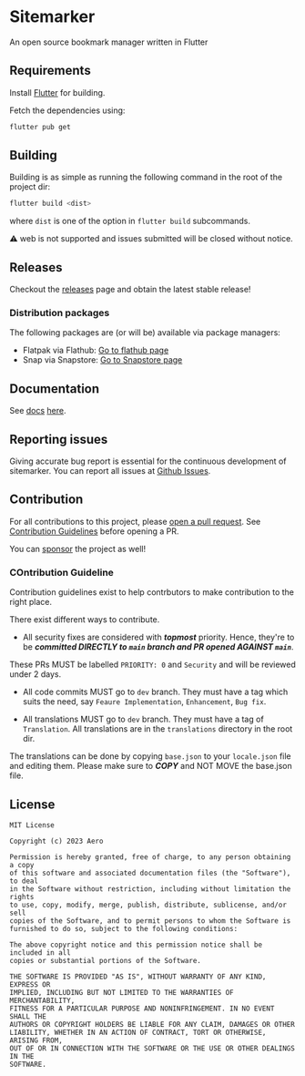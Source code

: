 # Sitemarker

An open source bookmark manager written in Flutter

## Requirements

Install [Flutter](https://flutter.dev) for building.

Fetch the dependencies using:

```bash
flutter pub get
```

## Building

Building is as simple as running the following command in the root of the project dir:

```bash
flutter build <dist>
```

where `dist` is one of the option in `flutter build` subcommands.

:warning: web is not supported and issues submitted will be closed without notice.

## Releases

Checkout the [releases](https://github.com/aerocyber/sitemarker/releases) page and obtain the latest stable release!

### Distribution packages

The following packages are (or will be) available via package managers:

* Flatpak via Flathub: [Go to flathub page](https://flathub.org/app/io.aerocyber.sitemarker)
* Snap via Snapstore: [Go to Snapstore page](https://snapstore.io/osmata)

## Documentation

See [docs](docs/index.md) [here](https://aerocyber.github.io/sitemarker).

## Reporting issues

Giving accurate bug report is essential for the continuous development of sitemarker. You can report all issues at [Github Issues](https://github.com/aerocyber/sitemarker/issues).

## Contribution

For all contributions to this project, please [open a pull request](https://github.com/aerocyber/sitemarker/pulls). See [Contribution Guidelines](#contribution-guideline) before opening a PR.

You can [sponsor](https://github.com/sponsors/aerocyber) the project as well!

### COntribution Guideline

Contribution guidelines exist to help contrbutors to make contribution to the right place.

There exist different ways to contribute.

* All security fixes are considered with **_topmost_** priority. Hence, they're to be **_committed DIRECTLY to `main` branch and PR opened AGAINST `main`_**.

These PRs MUST be labelled `PRIORITY: 0` and `Security` and will be reviewed under 2 days.

* All code commits MUST go to `dev` branch. They must have a tag which suits the need, say `Feaure Implementation`, `Enhancement`, `Bug fix`.

* All translations MUST go to `dev` branch. They must have a tag of `Translation`. All translations are in the `translations` directory in the root dir.

The translations can be done by copying `base.json` to your `locale.json` file and editing them. Please make sure to **_COPY_** and NOT MOVE the base.json file.

## License

```text
MIT License

Copyright (c) 2023 Aero

Permission is hereby granted, free of charge, to any person obtaining a copy
of this software and associated documentation files (the "Software"), to deal
in the Software without restriction, including without limitation the rights
to use, copy, modify, merge, publish, distribute, sublicense, and/or sell
copies of the Software, and to permit persons to whom the Software is
furnished to do so, subject to the following conditions:

The above copyright notice and this permission notice shall be included in all
copies or substantial portions of the Software.

THE SOFTWARE IS PROVIDED "AS IS", WITHOUT WARRANTY OF ANY KIND, EXPRESS OR
IMPLIED, INCLUDING BUT NOT LIMITED TO THE WARRANTIES OF MERCHANTABILITY,
FITNESS FOR A PARTICULAR PURPOSE AND NONINFRINGEMENT. IN NO EVENT SHALL THE
AUTHORS OR COPYRIGHT HOLDERS BE LIABLE FOR ANY CLAIM, DAMAGES OR OTHER
LIABILITY, WHETHER IN AN ACTION OF CONTRACT, TORT OR OTHERWISE, ARISING FROM,
OUT OF OR IN CONNECTION WITH THE SOFTWARE OR THE USE OR OTHER DEALINGS IN THE
SOFTWARE.
```
